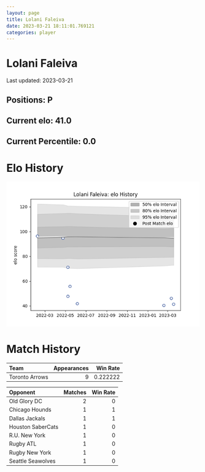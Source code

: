 ```yaml
---  
layout: page  
title: Lolani Faleiva  
date: 2023-03-21 18:11:01.769121  
categories: player  
---
```

# Lolani Faleiva


Last updated: 2023-03-21
## Positions: P

## Current elo: 41.0

## Current Percentile: 0.0

# Elo History


![elo history](history_LolaniFaleiva.png)
# Match History


| Team           |   Appearances |   Win Rate |
|:---------------|--------------:|-----------:|
| Toronto Arrows |             9 |   0.222222 |

| Opponent          |   Matches |   Win Rate |
|:------------------|----------:|-----------:|
| Old Glory DC      |         2 |          0 |
| Chicago Hounds    |         1 |          1 |
| Dallas Jackals    |         1 |          1 |
| Houston SaberCats |         1 |          0 |
| R.U. New York     |         1 |          0 |
| Rugby ATL         |         1 |          0 |
| Rugby New York    |         1 |          0 |
| Seattle Seawolves |         1 |          0 |
